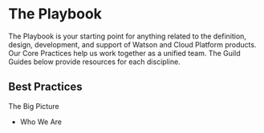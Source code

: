 #  The Playbook
The Playbook is your starting point for anything related to the definition, design, development, and support of Watson and Cloud Platform products. Our Core Practices help us work together as a unified team. The Guild Guides below provide resources for each discipline.

## Best Practices
The Big Picture
- Who We Are
